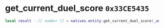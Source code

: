 # get_current_duel_score `0x33CE5435`

```lua
local result --[[ number ]] = natives.entity.get_current_duel_score(_unk0 --[[ number ]])
```